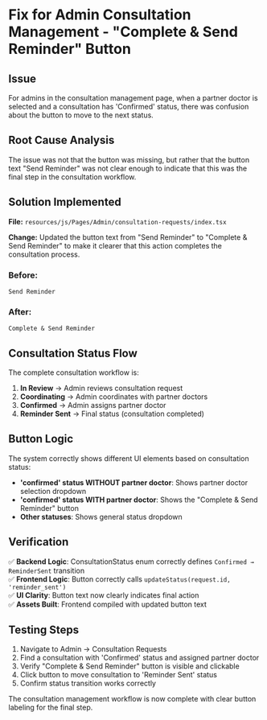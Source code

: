 # Fix for Admin Consultation Management - "Complete & Send Reminder" Button

## Issue
For admins in the consultation management page, when a partner doctor is selected and a consultation has 'Confirmed' status, there was confusion about the button to move to the next status.

## Root Cause Analysis
The issue was not that the button was missing, but rather that the button text "Send Reminder" was not clear enough to indicate that this was the final step in the consultation workflow.

## Solution Implemented
**File:** `resources/js/Pages/Admin/consultation-requests/index.tsx`

**Change:** Updated the button text from "Send Reminder" to "Complete & Send Reminder" to make it clearer that this action completes the consultation process.

### Before:
```tsx
Send Reminder
```

### After:
```tsx
Complete & Send Reminder
```

## Consultation Status Flow
The complete consultation workflow is:
1. **In Review** → Admin reviews consultation request
2. **Coordinating** → Admin coordinates with partner doctors 
3. **Confirmed** → Admin assigns partner doctor
4. **Reminder Sent** → Final status (consultation completed)

## Button Logic
The system correctly shows different UI elements based on consultation status:

- **'confirmed' status WITHOUT partner doctor**: Shows partner doctor selection dropdown
- **'confirmed' status WITH partner doctor**: Shows the "Complete & Send Reminder" button
- **Other statuses**: Shows general status dropdown

## Verification
✅ **Backend Logic**: ConsultationStatus enum correctly defines `Confirmed → ReminderSent` transition  
✅ **Frontend Logic**: Button correctly calls `updateStatus(request.id, 'reminder_sent')`  
✅ **UI Clarity**: Button text now clearly indicates final action  
✅ **Assets Built**: Frontend compiled with updated button text  

## Testing Steps
1. Navigate to Admin → Consultation Requests
2. Find a consultation with 'Confirmed' status and assigned partner doctor
3. Verify "Complete & Send Reminder" button is visible and clickable
4. Click button to move consultation to 'Reminder Sent' status
5. Confirm status transition works correctly

The consultation management workflow is now complete with clear button labeling for the final step.